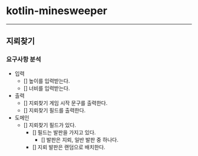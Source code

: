 # kotlin-minesweeper

---

## 지뢰찾기 

### 요구사항 분석

- 입력
  - [] 높이를 입력받는다.
  - [] 너비를 입력받는다.
- 출력
  - [] 지뢰찾기 게임 시작 문구를 출력한다.
  - [] 지뢰찾기 필드를 출력한다.
- 도메인
  - [] 지뢰찾기 필드가 있다.
    - [] 필드는 발판을 가지고 있다.
      - [] 발판은 지뢰, 일반 발판 중 하나다.
    - [] 지뢰 발판은 랜덤으로 배치한다.